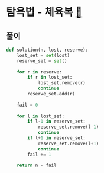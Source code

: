# 탐욕법 - 체육복 [🔗](https://programmers.co.kr/learn/courses/30/lessons/42862)

## 풀이

```python
def solution(n, lost, reserve):
    lost_set = set(lost)
    reserve_set = set()
    
    for r in reserve:
        if r in lost_set:
            lost_set.remove(r)
            continue
        reserve_set.add(r)
    
    fail = 0
    
    for l in lost_set:
        if l-1 in reserve_set:
            reserve_set.remove(l-1)
            continue
        if l+1 in reserve_set:
            reserve_set.remove(l+1)
            continue
        fail += 1
    
    return n - fail
```

